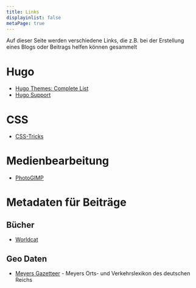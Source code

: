 ```yaml
---
title: Links
displayinlist: false
metaPage: true
---
```


Auf dieser Seite werden verschiedene Links, die z.B. bei der Erstellung eines Blogs oder Beitrags helfen können gesammelt


# Hugo
* [Hugo Themes: Complete List](https://themes.gohugo.io/)
* [Hugo Support](https://discourse.gohugo.io/)

# CSS
* [CSS-Tricks](https://css-tricks.com/)

# Medienbearbeitung

* [PhotoGIMP](https://github.com/Diolinux/PhotoGIMP)

# Metadaten für Beiträge

## Bücher
* [Worldcat](https://www.worldcat.org/)

## Geo Daten

* [Meyers Gazetteer](https://www.meyersgaz.org/) - Meyers Orts- und Verkehrslexikon des deutschen Reichs
